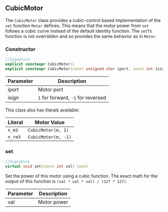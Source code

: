## CubicMotor

The `CubicMotor` class provides a cubic-control based implementation of the `set` function `Motor` defines. This means that the motor power from `set` follows a cubic curve instead of the default identity function. The `setTS` function is not overridden and so provides the same behavior as in `Motor`.

### Constructor

```c++
//Signature
explicit constexpr CubicMotor()
explicit constexpr CubicMotor(const unsigned char iport, const int isign)
```

Parameter | Description
----------|------------
iport | Motor port
isign | `1` for forward, `-1` for reversed

This class also has literals available:

Literal | Motor Value
--------|------------
`n_m3` | `CubicMotor(m, 1)`
`n_rm3` | `CubicMotor(m, -1)`

### set

```c++
//Signature
virtual void set(const int val) const
```

Set the power of this motor using a cubic function. The exact math for the output of this function is `(val * val * val) / (127 * 127)`.

Parameter | Description
----------|------------
val | Motor power
